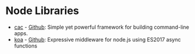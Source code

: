 # Node Libraries

- [cac](./packages/001.cac/index.md) - [Github](https://github.com/cacjs/cac): Simple yet powerful framework for building command-line apps.
- [koa](./packages/002.koa/index.md) - [Github](https://github.com/koajs/koa): Expressive middleware for node.js using ES2017 async functions
<!-- need inject start -->
<!-- need inject end -->
